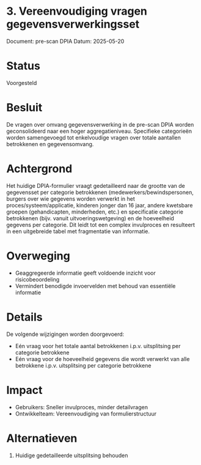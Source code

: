 # 3. Vereenvoudiging vragen gegevensverwerkingsset

Document: pre-scan DPIA
Datum: 2025-05-20

 # Status

 Voorgesteld

 # Besluit 

De vragen over omvang gegevensverwerking in de pre-scan DPIA worden geconsolideerd naar een hoger aggregatieniveau. Specifieke categorieën worden samengevoegd tot enkelvoudige vragen over totale aantallen betrokkenen en gegevensomvang.

# Achtergrond
Het huidige DPIA-formulier vraagt gedetailleerd naar de grootte van de gegevensset per categorie betrokkenen (medewerkers/bewindspersonen, burgers over wie gegevens worden verwerkt in het proces/systeem/applicatie, kinderen jonger dan 16 jaar, andere kwetsbare groepen (gehandicapten, minderheden, etc.) en specificatie categorie betrokkenen (bijv. vanuit uitvoeringswetgeving) en de hoeveelheid gegevens per categorie. Dit leidt tot een complex invulproces en resulteert in een uitgebreide tabel met fragmentatie van informatie.

# Overweging 

- Geaggregeerde informatie geeft voldoende inzicht voor risicobeoordeling
- Vermindert benodigde invoervelden met behoud van essentiële informatie

# Details
De volgende wijzigingen worden doorgevoerd:

- Eén vraag voor het totale aantal betrokkenen i.p.v. uitsplitsing per categorie betrokkene
- Eén vraag voor de hoeveelheid gegevens die wordt verwerkt van alle betrokkene i.p.v. uitsplitsing per categorie betrokkene

# Impact

- Gebruikers: Sneller invulproces, minder detailvragen
- Ontwikkelteam: Vereenvoudiging van formulierstructuur

# Alternatieven

1. Huidige gedetailleerde uitsplitsing behouden
